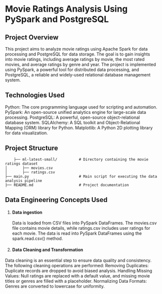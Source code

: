 # Movie Ratings Analysis Using PySpark and PostgreSQL #

## Project Overview ##
  This project aims to analyze movie ratings using Apache Spark for data processing and PostgreSQL for data storage. 
  The goal is to gain insights into movie ratings, including average ratings by movie, the most rated movies, and average ratings by genre and year. 
  The project is implemented using PySpark, a powerful tool for distributed data processing, and PostgreSQL, a reliable and widely-used relational database management system.

## Technologies Used ##
  
  Python: The core programming language used for scripting and automation.
  PySpark: An open-source unified analytics engine for large-scale data processing.
  PostgreSQL: A powerful, open-source object-relational database system.
  SQLAlchemy: A SQL toolkit and Object-Relational Mapping (ORM) library for Python. 
  Matplotlib: A Python 2D plotting library for data visualization.

## Project Structure ##
  ```├── data/
      ├── ml-latest-small/          # Directory containing the movie ratings dataset
  │       ├── movies.csv
  │       ├── ratings.csv
  ├── main.py                       # Main script for executing the data analysis pipeline
  ├── README.md                     # Project documentation
```
## Data Engineering Concepts Used ##
1. #### Data ingestion ####
    Data is loaded from CSV files into PySpark DataFrames. The movies.csv file contains movie details, while ratings.csv includes user ratings for each movie. The data is read into     PySpark DataFrames using the spark.read.csv() method.

2. #### Data Cleaning and Transformation ####
Data cleaning is an essential step to ensure data quality and consistency. The following cleaning operations are performed:
Removing Duplicates: Duplicate records are dropped to avoid biased analysis.
Handling Missing Values: Null ratings are replaced with a default value, and missing movie titles or genres are filled with a placeholder.
Normalizing Data Formats: Genres are converted to lowercase for uniformity.

